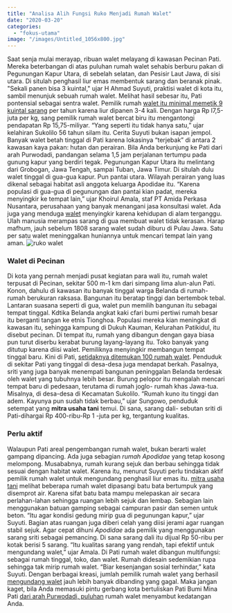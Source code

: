 ```yaml
---
title: "Analisa Alih Fungsi Ruko Menjadi Rumah Walet"
date: "2020-03-20"
categories: 
  - "fokus-utama"
image: "/images/Untitled_1056x800.jpg"
---
```


Saat senja mulai merayap, ribuan walet melayang di kawasan Pecinan Pati. Mereka beterbangan di atas puluhan rumah walet sehabis berburu pakan di Pegunungan Kapur Utara, di sebelah selatan, dan Pesisir Laut Jawa, di sisi utara. Di situlah penghasil liur emas membentuk sarang dan beranak pinak. "Sekali panen bisa 3 kuintal," ujar H Ahmad Suyuti, praktisi walet di kota itu, sambil menunjuk sebuah rumah walet. Melihat hasil sebesar itu, Pati pontensial sebagai sentra walet. Pemilik rumah [walet itu minimal memetik 9 kuintal sarang](http://localhost/mitra/cantik-dan-sehat-berkat-liur-walet.html) per tahun karena liur dipanen 3-4 kali. Dengan harga Rp l7,5-juta per kg, sang pemilik rumah walet bercat biru itu mengantongi pendapatan Rp 15,75-miliyar. “Yang seperti itu tidak hanya satu,” ujar kelahiran Sukolilo 56 tahun silam itu. Cerita Suyuti bukan isapan jempol. Banyak walet betah tinggal di Pati karena lokasinya “terjebak” di antara 2 kawasan kaya pakan: hutan dan perairan. Bila Anda berkunjung ke Pati dari arah Purwodadi, pandangan selama 1,5 jam perjalanan tertumpu pada gunung kapur yang berdiri tegak. Pegunungan Kapur Utara itu melintang dari Grobogan, Jawa Tengah, sampai Tuban, Jawa Timur. Di situlah dulu walet tinggal di gua-gua kapur. Pun pantai utara. Wilayah perairan yang luas dikenal sebagai habitat asli anggota keluarga Apodidae itu. “Karena populasi di gua-gua di pegunungan dan pantai kian padat, mereka menyingkir ke tempat lain,” ujar Khoirul Amala, staf PT Amida Perkasa Nusantara, perusahaan yang banyak menangani jasa konsultasi walet. Ada juga yang menduga [walet](http://localhost/mitra/topik/walet) menyingkir karena kehidupan di alam terganggu. Ulah manusia merampas sarang di gua membuat walet tidak kerasan. Harap mafhum, jauh sebelum 1808 sarang walet sudah diburu di Pulau Jawa. Satu per satu walet meninggalkan huniannya untuk mencari tempat lain yang aman. ![ruko walet](/images/Untitled_1280x792-370x250.jpg)

### Walet di Pecinan

Di kota yang pernah menjadi pusat kegiatan para wali itu, rumah walet terpusat di Pecinan, sekitar 500 m-1 km dari simpang lima alun-alun Pati. Konon, dahulu di kawasan itu banyak tinggal warga Belanda di rumah-rumah berukuran raksasa. Bangunan itu beratap tinggi dan bertembok tebal. Lantaran suasana seperti di gua, walet pun memilih bangunan itu sebagai tempat tinggal. Kdtika Belanda angkat kaki cfari bumi pertiwi rumah besar itu berganti tangan ke etnis Tionghoa. Populasi mereka kian meningkat di kawasan itu, sehingga kampung di Dukuh Kauman, Kelurahan Patikidul, itu disebut pecinan. Di tempat itu, rumah yang dibangun dengan gaya biasa pun turut diserbu kerabat burung layang-layang itu. Toko banyak yang ditutup karena diisi walet. Pemiliknya menyingkir membangun tempat tinggal baru. Kini di Pati, [setidaknya ditemukan 100 rumah walet](http://www.budidayatani.com/analisis-untung-rugi-alih-fungsi-ruko.html). Penduduk di sekitar Pati yang tinggal di desa-desa juga mendapat berkah. Pasalnya, sriti yang juga banyak menempati bangunan peninggalan Belanda terdesak oleh walet yang tubuhnya lebih besar. Burung pelopor itu mengalah mencari tempat baru di pedesaan, terutama di rumah joglo- rumah khas Jawa-tua. Misalnya, di desa-desa di Kecamatan Sukolilo. “Rumah kuno itu tinggi dan adem. Kayunya pun sudah tidak berbau,” ujar Sungowo, penduduk setempat yang **mitra usaha tani** temui. Di sana, sarang dali- sebutan sriti di Pati-dihargai Rp 400-ribu-Rp 1 -juta per kg, tergantung kualitas.

### Perlu aktif

Walaupun Pati areal pengembangan rumah walet, bukan berarti walet gampang dipancing. Ada juga sebagian _rumah Apodidae_ yang tetap kosong melompong. Musababnya, rumah kurang sejuk dan berbau sehingga tidak sesuai dengan habitat walet. Karena itu, menurut Suyuti perlu tindakan aktif pemilik rumah walet untuk mengundang penghasil liur emas itu. [mitra usaha tani](http://localhost/mitra) melihat beberapa rumah walet dipasangi batu bata bertumpuk yang disemprot air. Karena sifat batu bata mampu melepaskan air secara perlahan-lahan sehingga ruangan lebih sejuk dan lembap. Sebagian lain menggunakan batuan gamping sebagai campuran pasir dan semen untuk beton. “Itu agar kondisi gedung mirip gua di pegunungan kapur,” ujar Suyuti. Bagian atas ruangan juga diberi celah yang diisi jerami agar ruangan stabil sejuk. Agar cepat dihuni _Apodidae_ ada pemilik yang menggunakan sarang sriti sebagai pemancing. Di sana sarang dali itu dijual Rp 50-ribu per kotak berisi 5 sarang. “Itu kualitas sarang yang rendah, tapi efektif untuk mengundang walet,” ujar Amala. Di Pati rumah walet dibangun multifungsi: sebagai rumah tinggal, toko, dan walet. Rumah didesain sedemikian rupa sehingga tak mirip rumah walet. “Biar kesenjangan sosial terhindar,” kata Suyuti. Dengan berbagai kreasi, jumlah pemilik rumah walet yang berhasil [mengundang walet](http://localhost/mitra/budidaya-sarang-walet-bisa-diternakan.html) jauh lebih banyak dibanding yang gagal. Maka jangan kaget, bila Anda memasuki pintu gerbang kota bertuliskan Pati Bumi Mina Pati [dari arah Purwodadi, puluhan](http://localhost/mitra/omzet-puluhan-juta-rupiah-dari-usaha.html) rumah walet menyambut kedatangan Anda.
